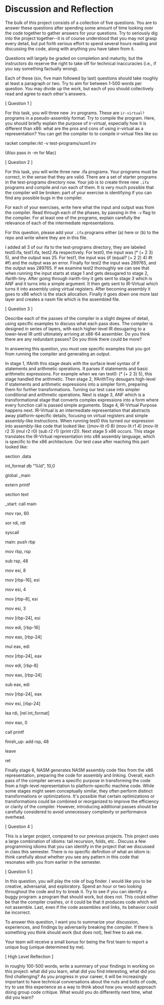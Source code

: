 # Discussion and Reflection


The bulk of this project consists of a collection of five
questions. You are to answer these questions after spending some
amount of time looking over the code together to gather answers for
your questions. Try to seriously dig into the project together--it is
of course understood that you may not grasp every detail, but put
forth serious effort to spend several hours reading and discussing the
code, along with anything you have taken from it.

Questions will largely be graded on completion and maturity, but the
instructors do reserve the right to take off for technical
inaccuracies (i.e., if you say something factually wrong).

Each of these (six, five main followed by last) questions should take
roughly at least a paragraph or two. Try to aim for between 1-500
words per question. You may divide up the work, but each of you should
collectively read and agree to each other's answers.

[ Question 1 ] 

For this task, you will three new .irv programs. These are
`ir-virtual?` programs in a pseudo-assembly format. Try to compile the
program. Here, you should briefly explain the purpose of ir-virtual,
especially how it is different than x86: what are the pros and cons of
using ir-virtual as a representation? You can get the compiler to to
compile ir-virtual files like so: 

racket compiler.rkt -v test-programs/sum1.irv 

(Also pass in -m for Mac)

[ Question 2 ] 

For this task, you will write three new .ifa programs. Your programs
must be correct, in the sense that they are valid. There are a set of
starter programs in the test-programs directory now. Your job is to
create three new `.ifa` programs and compile and run each of them. It
is very much possible that the compiler will be broken: part of your
exercise is identifying if you can find any possible bugs in the
compiler.

For each of your exercises, write here what the input and output was
from the compiler. Read through each of the phases, by passing in the
`-v` flag to the compiler. For at least one of the programs, explain
carefully the relevance of each of the intermediate representations.

For this question, please add your `.ifa` programs either (a) here or
(b) to the repo and write where they are in this file.

 I added all 3 of our ifa to the test-programs directory, they are labeled test0.ifa, test1.ifa, test2.ifa respectively. For test0, the input was (* (+ 2 3) 5), and the output was 25. For test1, the input was (if (equal? (+ 2 2) 4) #t #f) and the output was
 an error. Finally for test2 the input was 289765, and the output was 289765.  If we examine test2 thoroughly we can see that when running the input starts at stage 1 and gets desugared to stage 2, ifarith-tiny. After going through irarith-tiny it gets sent
 to stage 3 which is ANF and it turns into a simple argument. It then gets sent to IR-Virtual which turns it into assembly using virtual registers. After becoming assembly it goes to x86 which is the stack allocation. Finally it goes down one more last layer
 and creates a nasm file which is the assembled file.  



[ Question 3 ] 

Describe each of the passes of the compiler in a slight degree of
detail, using specific examples to discuss what each pass does. The
compiler is designed in series of layers, with each higher-level IR
desugaring to a lower-level IR until ultimately arriving at x86-64
assembler. Do you think there are any redundant passes? Do you think
there could be more?

In answering this question, you must use specific examples that you
got from running the compiler and generating an output.

 In stage 1, IfArith this stage deals with the surface level syntax of if statements and arithmetic operations. It parses if statements and basic arithmetic expressions. For example when we ran test0: (* (+ 2 3) 5), this stage handled the arithmetic. Then stage
 2, IfArithTiny desugars high-level if statements and arithmetic expressions into a simpler form, preparing them for further transformations. Turning our test case into simpler conditional and arithmetic operations. Next is stage 3, ANF which is a transformational
 stage that converts complex expressions into a form where every function call is passed simple arguments. Stage 4, IR-Virtual Purpose happens next. IR-Virtual is an intermediate representation that abstracts away platform-specific details, focusing on virtual
 registers and simple assembly-like instructions. When running test0 this turned our expression into assembly-like code that looked like: ((mov-lit r0 8) (mov-lit r1 4) (mov-lit r2 3) (mul r2 r0) (sub r2 r1) (print r2)). Next stage 5  x86 occurs. This stage
 translates the IR-Virtual representation into x86 assembly language, which is specific to the x86 architecture. Our test case after reaching this part looked like: 

section
 .data 

int_format db "%ld", 10,0 

global _main 

extern printf 

section
 text 

_start:
 call main 

mov
 rax, 60 

xor rdi, rdi 

syscall 

main:
 push rbp 

mov rbp, rsp 

sub rsp, 48 

mov esi, 8

mov [rbp-16], esi

mov esi, 4

mov [rbp-8], esi

mov esi, 3

mov [rbp-24], esi

mov edi, [rbp-16]

mov eax, [rbp-24]

mul eax, edi

mov [rbp-24], eax

mov edi, [rbp-8]

mov eax, [rbp-24]

sub eax, edi

mov [rbp-24], eax

mov esi, [rbp-24]

lea rdi, [rel int_format]

mov eax, 0

call printf

finish_up:
 add rsp, 48

leave

ret

Finally
 stage 6, NASM generates NASM assembly code files from the x86 representation, preparing the code for assembly and linking. Overall, each pass of the compiler serves a specific purpose in transforming the code from a high-level representation to platform-specific
 machine code. While some stages might seem conceptually similar, they often perform distinct transformations or optimizations. It's possible that certain optimizations or transformations could be combined or reorganized to improve the efficiency or clarity
 of the compiler. However, introducing additional passes should be carefully considered to avoid unnecessary complexity or performance overhead.


[ Question 4 ] 

This is a larger project, compared to our previous projects. This
project uses a large combination of idioms: tail recursion, folds,
etc.. Discuss a few programming idioms that you can identify in the
project that we discussed in class this semester. There is no specific
definition of what an idiom is: think carefully about whether you see
any pattern in this code that resonates with you from earlier in the
semester.

[ Question 5 ] 

In this question, you will play the role of bug finder. I would like
you to be creative, adversarial, and exploratory. Spend an hour or two
looking throughout the code and try to break it. Try to see if you can
identify a buggy program: a program that should work, but does
not. This could either be that the compiler crashes, or it could be
that it produces code which will not assemble. Last, even if the code
assembles and links, its behavior could be incorrect.

To answer this question, I want you to summarize your discussion,
experiences, and findings by adversarily breaking the compiler. If
there is something you think should work (but does not), feel free to
ask me.

Your team will receive a small bonus for being the first team to
report a unique bug (unique determined by me).

[ High Level Reflection ] 

In roughly 100-500 words, write a summary of your findings in working
on this project: what did you learn, what did you find interesting,
what did you find challenging? As you progress in your career, it will
be increasingly important to have technical conversations about the
nuts and bolts of code, try to use this experience as a way to think
about how you would approach doing group code critique. What would you
do differently next time, what did you learn?

